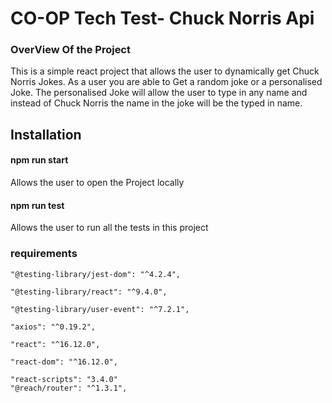 <h1>CO-OP Tech Test- Chuck Norris Api </h1>

<h3>OverView Of the Project </h3>

<p>This is a simple react project that allows the user to dynamically get Chuck Norris Jokes.
As a user you are able to Get a random joke or a personalised Joke. The personalised Joke will allow the user to type in any name and instead of Chuck Norris the name in the joke will be the typed in name.</p>
<h2>Installation </h2>
<h4>npm run start </h3>
<p>Allows the user to open the Project locally</p>

<h4>npm run test </h4>
<p>Allows the user to run all the tests in this project</p>

<h3>requirements</h3>

    "@testing-library/jest-dom": "^4.2.4",

    "@testing-library/react": "^9.4.0",

    "@testing-library/user-event": "^7.2.1",

    "axios": "^0.19.2",

    "react": "^16.12.0",

    "react-dom": "^16.12.0",

    "react-scripts": "3.4.0"
    "@reach/router": "^1.3.1",
